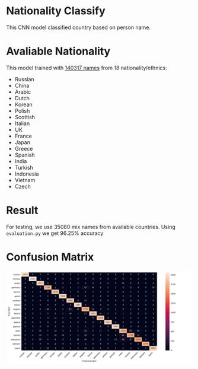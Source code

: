 # Nationality Classify
This CNN model classified country based on person name.

# Avaliable Nationality
This model trained with [140317 names](./train.csv) from 18 nationality/ethnics:
- Russian
- China
- Arabic
- Dutch
- Korean
- Polish
- Scottish
- Italian
- UK
- France
- Japan
- Greece
- Spanish
- India
- Turkish
- Indonesia
- Vietnam
- Czech

# Result
For testing, we use 35080 mix names from available countries. Using `evaluation.py` we get 96.25% accuracy

# Confusion Matrix
![Confusion Matrix](./conf_matrix.png)
